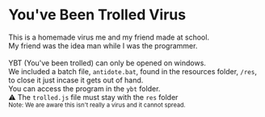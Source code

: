 # You've Been Trolled Virus
This is a homemade virus me and my friend made at school.<br />
My friend was the idea man while I was the programmer.<br />
<br />
YBT (You've been trolled) can only be opened on windows.<br />
We included a batch file, `antidote.bat`, found in the resources folder, `/res`, to close it just incase it gets out of hand.<br />
You can access the program in the `ybt` folder.<br />
⚠️ The `trolled.js` file must stay with the `res` folder
<br />
<sub>Note: We are aware this isn't really a virus and it cannot spread.</sub>
